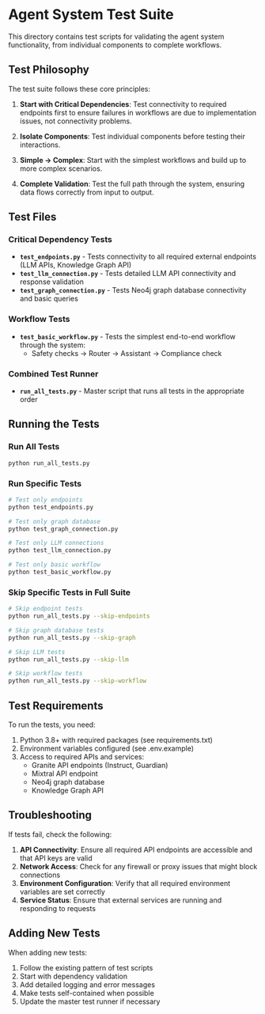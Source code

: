 # Agent System Test Suite

This directory contains test scripts for validating the agent system functionality, from individual components to complete workflows.

## Test Philosophy

The test suite follows these core principles:

1. **Start with Critical Dependencies**: Test connectivity to required endpoints first to ensure failures in workflows are due to implementation issues, not connectivity problems.

2. **Isolate Components**: Test individual components before testing their interactions.

3. **Simple → Complex**: Start with the simplest workflows and build up to more complex scenarios.

4. **Complete Validation**: Test the full path through the system, ensuring data flows correctly from input to output.

## Test Files

### Critical Dependency Tests

- **`test_endpoints.py`** - Tests connectivity to all required external endpoints (LLM APIs, Knowledge Graph API)
- **`test_llm_connection.py`** - Tests detailed LLM API connectivity and response validation
- **`test_graph_connection.py`** - Tests Neo4j graph database connectivity and basic queries

### Workflow Tests

- **`test_basic_workflow.py`** - Tests the simplest end-to-end workflow through the system:
  - Safety checks → Router → Assistant → Compliance check

### Combined Test Runner

- **`run_all_tests.py`** - Master script that runs all tests in the appropriate order

## Running the Tests

### Run All Tests

```bash
python run_all_tests.py
```

### Run Specific Tests

```bash
# Test only endpoints
python test_endpoints.py

# Test only graph database
python test_graph_connection.py

# Test only LLM connections
python test_llm_connection.py

# Test only basic workflow
python test_basic_workflow.py
```

### Skip Specific Tests in Full Suite

```bash
# Skip endpoint tests
python run_all_tests.py --skip-endpoints

# Skip graph database tests
python run_all_tests.py --skip-graph

# Skip LLM tests
python run_all_tests.py --skip-llm

# Skip workflow tests
python run_all_tests.py --skip-workflow
```

## Test Requirements

To run the tests, you need:

1. Python 3.8+ with required packages (see requirements.txt)
2. Environment variables configured (see .env.example)
3. Access to required APIs and services:
   - Granite API endpoints (Instruct, Guardian)
   - Mixtral API endpoint
   - Neo4j graph database
   - Knowledge Graph API

## Troubleshooting

If tests fail, check the following:

1. **API Connectivity**: Ensure all required API endpoints are accessible and that API keys are valid
2. **Network Access**: Check for any firewall or proxy issues that might block connections
3. **Environment Configuration**: Verify that all required environment variables are set correctly
4. **Service Status**: Ensure that external services are running and responding to requests

## Adding New Tests

When adding new tests:

1. Follow the existing pattern of test scripts
2. Start with dependency validation
3. Add detailed logging and error messages
4. Make tests self-contained when possible
5. Update the master test runner if necessary
